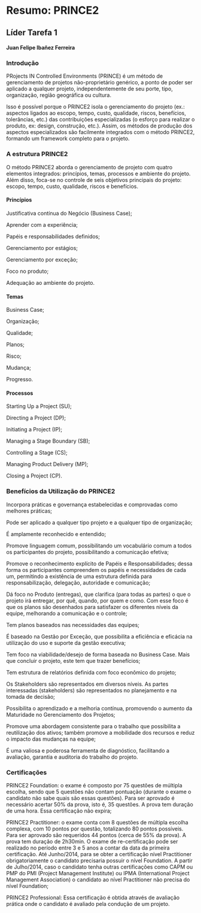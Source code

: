 # Resumo: PRINCE2 
<h2>Líder Tarefa 1</h2>

<h4>Juan Felipe Ibañez Ferreira</h4>

<h3>Introdução</h3>

PRojects IN Controlled Environments (PRINCE) é um método de gerenciamento de projetos não-proprietário genérico, a ponto de poder ser aplicado a qualquer projeto, independentemente de seu porte, tipo, organização, região geográfica ou cultura.

Isso é possível porque o PRINCE2 isola o gerenciamento do projeto (ex.: aspectos ligados ao escopo, tempo, custo, qualidade, riscos, benefícios, tolerâncias, etc.) das contribuições especializadas (o esforço para realizar o produto, ex: design, construção, etc.). Assim, os métodos de produção dos aspectos especializados são facilmente integrados com o método PRINCE2, formando um framework completo para o projeto.

<h3>A estrutura PRINCE2</h3>
O método PRINCE2 aborda o gerenciamento de projeto com quatro elementos integrados: princípios, temas, processos e ambiente do projeto. Além disso, foca-se no controle de seis objetivos principais do projeto: escopo, tempo, custo, qualidade, riscos e benefícios.

<h4>Princípios</h4>

Justificativa contínua do Negócio (Business Case);

Aprender com a experiência;

Papéis e responsabilidades definidos;

Gerenciamento por estágios;

Gerenciamento por exceção;

Foco no produto;

Adequação ao ambiente do projeto.

<h4>Temas</h4>

Business Case;

Organização;

Qualidade;

Planos;

Risco;

Mudança;

Progresso.

<h4>Processos</h4>

Starting Up a Project (SU);

Directing a Project (DP);

Initiating a Project (IP);

Managing a Stage Boundary (SB);

Controlling a Stage (CS);

Managing Product Delivery (MP);

Closing a Project (CP).

<h3>Benefícios da Utilização do PRINCE2</h3>

Incorpora práticas e governança estabelecidas e comprovadas como melhores práticas;

Pode ser aplicado a qualquer tipo projeto e a qualquer tipo de organização;

É amplamente reconhecido e entendido;

Promove linguagem comum, possibilitando um vocabulário comum a todos os participantes do projeto, possibilitando a comunicação efetiva;

Promove o reconhecimento explícito de Papéis e Responsabilidades; dessa forma os participantes compreendem os papéis e necessidades de cada um, permitindo a existência de uma estrutura definida para responsabilização, delegação, autoridade e comunicação;

Dá foco no Produto (entregas), que clarifica (para todas as partes) o que o projeto irá entregar, por quê, quando, por quem e como. Com esse foco é que os planos são desenhados para satisfazer os diferentes níveis da equipe, melhorando a comunicação e o controle;

Tem planos baseados nas necessidades das equipes;

É baseado na Gestão por Exceção, que possibilita a eficiência e eficácia na utilização do uso e suporte da gestão executiva;

Tem foco na viabilidade/desejo de forma baseada no Business Case. Mais que concluir o projeto, este tem que trazer benefícios;

Tem estrutura de relatórios definida com foco econômico do projeto;

Os Stakeholders são representados em diversos níveis. As partes interessadas (stakeholders) são representados no planejamento e na tomada de decisão;

Possibilita o aprendizado e a melhoria contínua, promovendo o aumento da Maturidade no Gerenciamento dos Projetos;

Promove uma abordagem consistente para o trabalho que possibilita a reutilização dos ativos; também promove a mobilidade dos recursos e reduz o impacto das mudanças na equipe;

É uma valiosa e poderosa ferramenta de diagnóstico, facilitando a avaliação, garantia e auditoria do trabalho do projeto.

<h3>Certificações</h3>

PRINCE2 Foundation: o exame é composto por 75 questões de múltipla escolha, sendo que 5 questões não contam pontuação (durante o exame o candidato não sabe quais são essas questões). Para ser aprovado é necessário acertar 50% da prova, isto é, 35 questões. A prova tem duração de uma hora. Essa certificação não expira;

PRINCE2 Practitioner: o exame conta com 8 questões de múltipla escolha complexa, com 10 pontos por questão, totalizando 80 pontos possíveis. Para ser aprovado são requeridos 44 pontos (cerca de 55% da prova). A prova tem duração de 2h30min. O exame de re-certificação pode ser realizado no período entre 3 e 5 anos a contar da data da primeira certificação. Até Junho/2014, para se obter a certificação nível Practitioner obrigatoriamente o candidato precisaria possuir o nível Foundation. A partir de Julho/2014, caso o candidato tenha outras certificações como CAPM ou PMP do PMI (Project Management Institute) ou IPMA (International Project Management Association) o candidato ao nível Practitioner não precisa do nível Foundation;

PRINCE2 Professional: Essa certificação é obtida através de avaliação prática onde o candidato é avaliado pela condução de um projeto.
